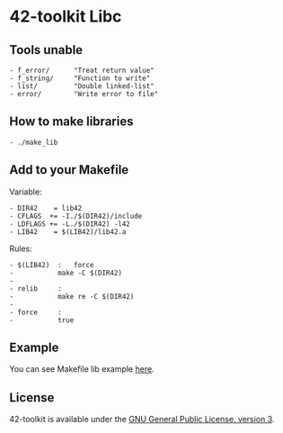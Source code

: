 42-toolkit	Libc
==========

## Tools unable

    - f_error/		"Treat return value"
    - f_string/		"Function to write"
    - list/			"Double linked-list"
    - error/		"Write error to file"

## How to make libraries

    - ./make_lib

## Add to your Makefile

Variable:

	- DIR42    = lib42
	- CFLAGS  += -I./$(DIR42)/include
	- LDFLAGS += -L./$(DIR42) -l42
	- LIB42    = $(LIB42)/lib42.a

Rules:

	- $(LIB42)	:	force
	-  			make -C $(DIR42)
    -
	- relib		:
	- 			make re -C $(DIR42)
    -
	- force		:
	- 			true

## Example

You can see Makefile lib example [here](https://github.com/QuentinPerez/42-toolkit/tree/master/examples/libc/list/Makefile).

## License

42-toolkit is available under the [GNU General Public License, version 3](LICENSE).
